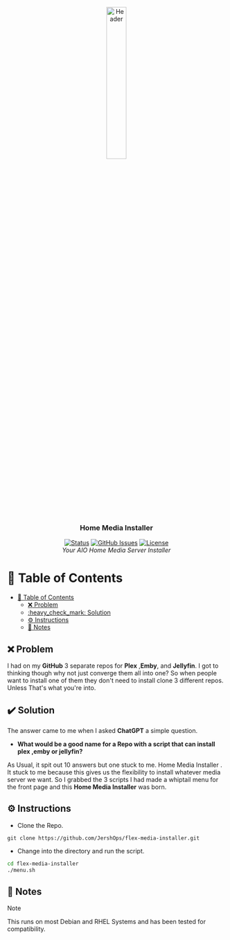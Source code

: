 <p align="center">
  <img src="assets/images/IMG_0725.png" alt="Header" height="30%" width="30%">
  <h3 align="center"> Home Media Installer </h3>
</p>

<div align="center">

[![Status](https://img.shields.io/badge/status-active-success.svg)]()
[![GitHub Issues](https://img.shields.io/github/issues/coloredbytes/jershs-scripts.svg)](https://github.com/coloredbytes/stream-dock/issues)
[![License](https://img.shields.io/badge/license-MIT-blue.svg)](/LICENSE) <br>
<i> Your AIO Home Media Server Installer </i>


</div>

# :link: Table of Contents

- [:link: Table of Contents](#link-table-of-contents)
  - [:x: Problem](#x-problem)
  - [:heavy\_check\_mark: Solution](#heavy_check_mark-solution)
  - [:gear: Instructions](#gear-instructions)
  - [:memo: Notes](#memo-notes)


## :x: Problem

I had on my **GitHub** 3 separate repos for **Plex** ,**Emby**, and **Jellyfin**. I got to thinking though why not just converge them all into one? So when people want to install one of them they don't need to install clone 3 different repos. Unless That's what you're into.

## :heavy_check_mark: Solution

The answer came to me when I asked **ChatGPT** a simple question. 
- **What would be a good name for a Repo with a script that can install plex ,emby or jellyfin?**

As Usual, it spit out 10 answers but one stuck to me.  Home Media Installer . It stuck to me because this gives us the flexibility to install whatever media server we want. So I grabbed the 3 scripts I had made a whiptail menu for the front page and this **Home Media Installer** was born.

## :gear: Instructions

- Clone the Repo.
```
git clone https://github.com/JershOps/flex-media-installer.git
```
- Change into the directory and run the script.

```bash
cd flex-media-installer
./menu.sh
```


## :memo: Notes
> [!NOTE]
> This runs on most Debian and RHEL Systems and has been tested for compatibility.
